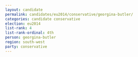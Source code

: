 ```yaml
---
layout: candidate
permalink: candidates/eu2014/conservative/georgina-butler/
categories: candidate conservative
election: eu2014
list-rank: 4
list-rank-ordinal: 4th
person: georgina-butler
region: south-west
party: conservative
---
```


